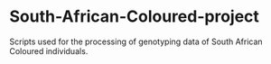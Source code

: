 # South-African-Coloured-project
Scripts used for the processing of genotyping data of South African Coloured individuals.
